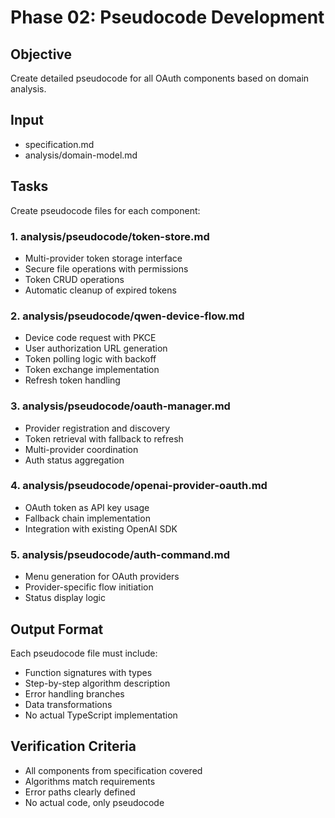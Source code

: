 # Phase 02: Pseudocode Development

## Objective
Create detailed pseudocode for all OAuth components based on domain analysis.

## Input
- specification.md
- analysis/domain-model.md

## Tasks
Create pseudocode files for each component:

### 1. analysis/pseudocode/token-store.md
- Multi-provider token storage interface
- Secure file operations with permissions
- Token CRUD operations
- Automatic cleanup of expired tokens

### 2. analysis/pseudocode/qwen-device-flow.md
- Device code request with PKCE
- User authorization URL generation
- Token polling logic with backoff
- Token exchange implementation
- Refresh token handling

### 3. analysis/pseudocode/oauth-manager.md
- Provider registration and discovery
- Token retrieval with fallback to refresh
- Multi-provider coordination
- Auth status aggregation

### 4. analysis/pseudocode/openai-provider-oauth.md
- OAuth token as API key usage
- Fallback chain implementation
- Integration with existing OpenAI SDK

### 5. analysis/pseudocode/auth-command.md
- Menu generation for OAuth providers
- Provider-specific flow initiation
- Status display logic

## Output Format
Each pseudocode file must include:
- Function signatures with types
- Step-by-step algorithm description
- Error handling branches
- Data transformations
- No actual TypeScript implementation

## Verification Criteria
- All components from specification covered
- Algorithms match requirements
- Error paths clearly defined
- No actual code, only pseudocode